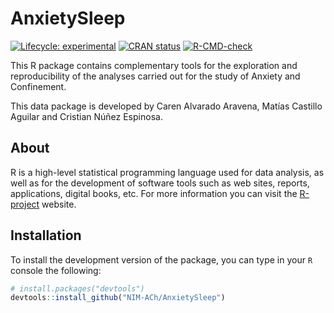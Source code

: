 
<!-- README.md is generated from README.Rmd. Please edit that file -->

# AnxietySleep

<!-- badges: start -->

[![Lifecycle:
experimental](https://img.shields.io/badge/lifecycle-experimental-orange.svg)](https://lifecycle.r-lib.org/articles/stages.html#experimental)
[![CRAN
status](https://www.r-pkg.org/badges/version/AnxietySleep)](https://CRAN.R-project.org/package=AnxietySleep)
[![R-CMD-check](https://github.com/NIM-ACh/AnxietySleep/workflows/R-CMD-check/badge.svg)](https://github.com/NIM-ACh/AnxietySleep/actions)
<!-- badges: end -->

This R package contains complementary tools for the exploration and
reproducibility of the analyses carried out for the study of Anxiety and
Confinement.

This data package is developed by Caren Alvarado Aravena, Matías
Castillo Aguilar and Cristian Núñez Espinosa.

## About <i class="fab fa-r-project"></i>

R is a high-level statistical programming language used for data
analysis, as well as for the development of software tools such as web
sites, reports, applications, digital books, etc. For more information
you can visit the [R-project](https://www.r-project.org/about.html)
website.

## Installation

To install the development version of the package, you can type in your
`R` console the following:

``` r
# install.packages("devtools")
devtools::install_github("NIM-ACh/AnxietySleep")
```
